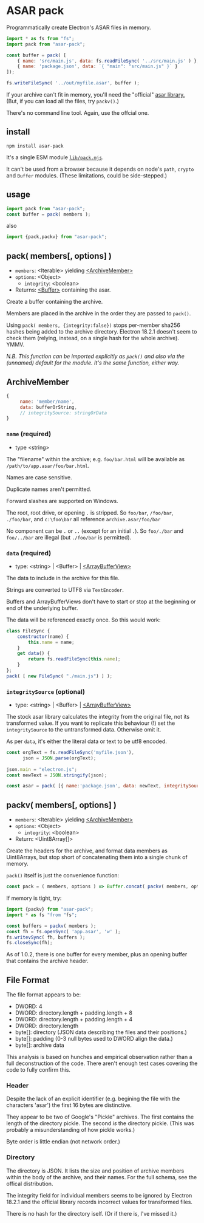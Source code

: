 ASAR pack
=========

Programmatically create Electron's ASAR files in memory.

```js
import * as fs from "fs";
import pack from "asar-pack";

const buffer = pack( [
    { name: 'src/main.js', data: fs.readFileSync( '../src/main.js' ) },
    { name: 'package.json', data: `{ "main": "src/main.js" }` }
]);

fs.writeFileSync( '../out/myfile.asar', buffer );
```

If your archive can't fit in memory, you'll need
the "official" [asar library.](https://github.com/electron/asar) (But, if you can load
all the files, try `packv()`.)

There's no command line tool. Again, use the offcial one.


install
-----

```
npm install asar-pack
```

It's a single ESM module [`lib/pack.mjs`](lib/pack.mjs). 

It can't be used from a browser because it depends on node's `path`, 
`crypto` and `Buffer` modules. (These limitations, could be 
side-stepped.)

usage
----

```js
import pack from "asar-pack";
const buffer = pack( members );
```

also
```js
import {pack,packv} from "asar-pack";
```

pack( members\[, options\] )
-------------
* `members`: &LT;Iterable&GT; yielding [&LT;ArchiveMember&GT;](#archivemember)
* `options`: &LT;Object&GT;
    + `integrity`: &LT;boolean&GT;
* Returns: [&LT;Buffer&GT;](https://nodejs.org/api/buffer.html#class-buffer) containing the asar.

Create a buffer containing the archive. 

Members are placed in the archive in the order they are passed to `pack()`.
    
Using `pack( members, {integrity:false})` stops per-member sha256 hashes being added to the archive directory.
Electron 18.2.1 doesn't seem to check them (relying, instead, on a single hash for the whole archive).  YMMV.

_N.B. This function can be imported explicitly as `pack()` and also via the (unnamed) default for the module. It's the same function, either way._
 
ArchiveMember
------------
```js
{
     name: 'member/name',
     data: bufferOrString,  
     // integritySource: stringOrData   
}
```
### `name` (required)
* type &LT;string&GT;

The "filename" within the archive; e.g. `foo/bar.html` will be
available as `/path/to/app.asar/foo/bar.html`.
     
Names are case sensitive. 
     
Duplicate names aren't permitted. 
     
Forward slashes are supported on Windows. 
     
The root, root drive, or opening `.` is stripped.
So `foo/bar`, `/foo/bar`, `./foo/bar`, and `c:\foo\bar` all reference `archive.asar/foo/bar`

No component can be `.` or `..` (except for an initial `.`). So `foo/./bar` and 
`foo/../bar` are illegal (but `./foo/bar` is permitted).

### `data` (required) 
* type: &LT;string&GT; | &LT;Buffer&GT; | [&LT;ArrayBufferView&GT;](https://developer.mozilla.org/en-US/docs/Web/API/ArrayBufferView)
     
The data to include in the archive for this file.

Strings are converted  to UTF8 via `TextEncoder`.

Buffers and ArrayBufferViews don't have to start or stop at the beginning or end
of the underlying buffer.

The data will be referenced exactly once. So this would work:
```js
class FileSync {
    constructor(name) {
        this.name = name;
    }
    get data() {
        return fs.readFileSync(this.name);
    }
};
pack( [ new FileSync( "./main.js") ] );
```
         
### `integritySource` (optional) 
* type: &LT;string&GT; | &LT;Buffer&GT; | [&LT;ArrayBufferView&GT;](https://developer.mozilla.org/en-US/docs/Web/API/ArrayBufferView)

The stock asar library calculates the integrity from the 
original file, not its transformed value. If you want to replicate this
behaviour (!) set the `integritySource` to the untransformed data. Otherwise
omit it.

As per `data`, it's either the literal data or text to be utf8 encoded.
     
```js
const orgText = fs.readFileSync('myfile.json'),
      json = JSON.parse(orgText);
     
json.main = "electron.js";
const newText = JSON.stringify(json);

const asar = pack( [{ name:'package.json', data: newText, integritySource: orgText }] );
```
packv( members\[, options\] )    
------------------------------
* `members`: &LT;Iterable&GT; yielding [&LT;ArchiveMember&GT;](#archivemember)
* `options`: &LT;Object&GT;
    + `integrity`: &LT;boolean&GT;
* Return: &LT;Uint8Array[]&GT;

Create the headers for the archive, and format data members as Uint8Arrays, but stop short 
of concatenating them into a single chunk of memory.

`pack()` itself is just the convenience function:
```js
const pack = ( members, options ) => Buffer.concat( packv( members, options ) );
```

If memory is tight, try:
```js
import {packv} from "asar-pack";
import * as fs "from "fs";

const buffers = packv( members );
const fh = fs.openSync( 'app.asar', 'w' );
fs.writevSync( fh, buffers );
fs.closeSync(fh);
```    

As of 1.0.2, there is one buffer for every member, plus an opening buffer that contains
the archive header.    
 
File Format
----------
The file format appears to be:
   
- DWORD: 4
- DWORD: directory.length + padding.length + 8
- DWORD: directory.length + padding.length + 4
- DWORD: directory.length
- byte[]: directory (JSON data describing the files and their positions.)
- byte[]: padding (0-3 null bytes used to DWORD align the data.)
- byte[]: archive data

This analysis is based on hunches and empirical observation rather than a full deconstruction 
of the code. There aren't enough test cases covering the code to fully confirm this.

### Header
Despite the lack of an explicit identifier (e.g. begining the file with the characters 'asar')
the first 16 bytes are distinctive.

They appear to be two of Google's "Pickle" archives. The first contains the length
of the directory pickle. The second _is_ the directory pickle.  (This was probably
a misunderstanding of how pickle works.)

Byte order is little endian (not network order.)

### Directory
The directory is JSON. It lists the size and position of archive members within the body
of the archive, and their names. For the full schema, see the offical distribution.

The integrity field for individual members seems to be ignored by Electron 18.2.1 and the official
library records incorrect values for transformed files.

There is no hash for the directory iself. (Or if there is, I've missed it.)
